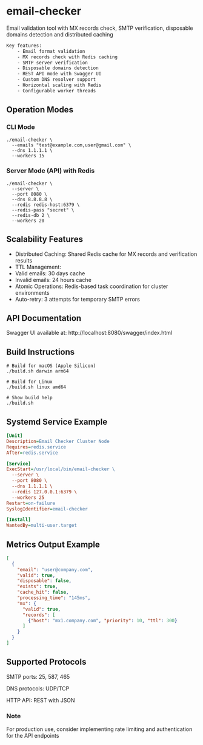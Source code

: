 # email-checker

Email validation tool with MX records check, SMTP verification, disposable domains detection and distributed caching

```html
Key features:
    - Email format validation
    - MX records check with Redis caching
    - SMTP server verification
    - Disposable domains detection
    - REST API mode with Swagger UI
    - Custom DNS resolver support
    - Horizontal scaling with Redis
    - Configurable worker threads
```
## Operation Modes
### CLI Mode
```shell
./email-checker \
  --emails "test@example.com,user@gmail.com" \
  --dns 1.1.1.1 \
  --workers 15
```

### Server Mode (API) with Redis
```shell
./email-checker \
  --server \
  --port 8080 \
  --dns 8.8.8.8 \
  --redis redis-host:6379 \
  --redis-pass "secret" \
  --redis-db 2 \
  --workers 20
```
## Scalability Features
 - Distributed Caching: Shared Redis cache for MX records and verification results
 - TTL Management:
 - Valid emails: 30 days cache
 - Invalid emails: 24 hours cache
 - Atomic Operations: Redis-based task coordination for cluster environments
 - Auto-retry: 3 attempts for temporary SMTP errors

## API Documentation
 Swagger UI available at:
http://localhost:8080/swagger/index.html

## Build Instructions
```shell
# Build for macOS (Apple Silicon)
./build.sh darwin arm64

# Build for Linux
./build.sh linux amd64

# Show build help
./build.sh
```
## Systemd Service Example
```ini
[Unit]
Description=Email Checker Cluster Node
Requires=redis.service
After=redis.service

[Service]
ExecStart=/usr/local/bin/email-checker \
  --server \
  --port 8080 \
  --dns 1.1.1.1 \
  --redis 127.0.0.1:6379 \
  --workers 25
Restart=on-failure
SyslogIdentifier=email-checker

[Install]
WantedBy=multi-user.target
```
## Metrics Output Example
```json
[
  {
    "email": "user@company.com",
    "valid": true,
    "disposable": false,
    "exists": true,
    "cache_hit": false,
    "processing_time": "145ms",
    "mx": {
      "valid": true,
      "records": [
        {"host": "mx1.company.com", "priority": 10, "ttl": 300}
      ]
    }
  }
]
```
## Supported Protocols
SMTP ports: 25, 587, 465

DNS protocols: UDP/TCP

HTTP API: REST with JSON

### Note
For production use, consider implementing rate limiting
and authentication for the API endpoints